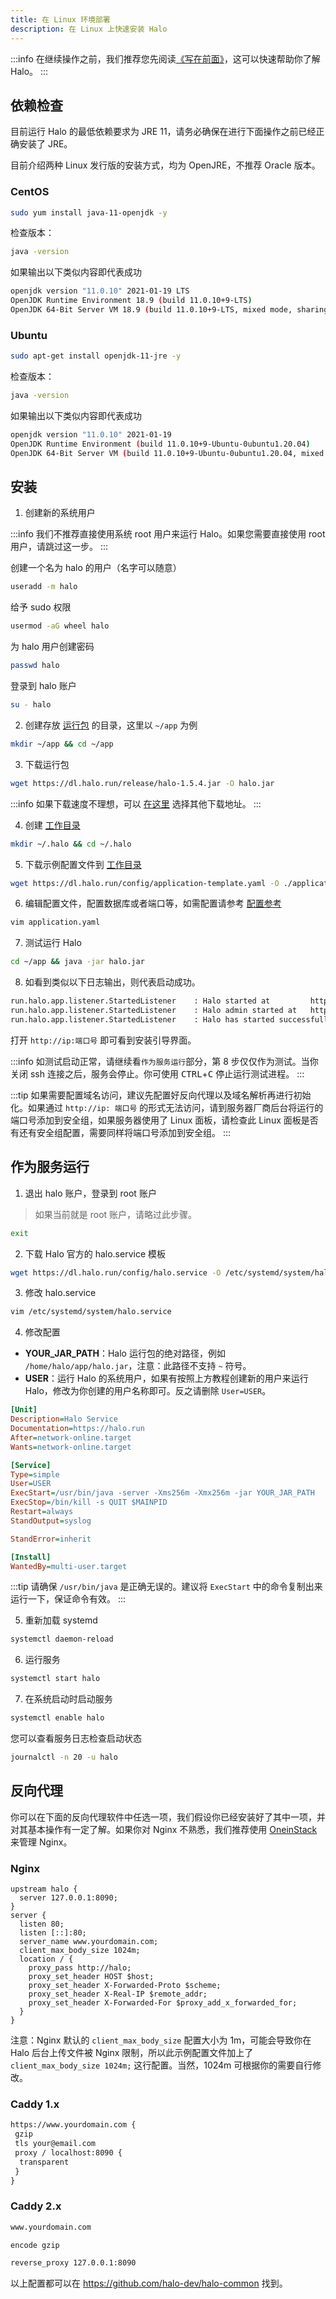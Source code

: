 ```yaml
---
title: 在 Linux 环境部署
description: 在 Linux 上快速安装 Halo
---
```


:::info
在继续操作之前，我们推荐您先阅读[《写在前面》](../prepare)，这可以快速帮助你了解 Halo。
:::

## 依赖检查

目前运行 Halo 的最低依赖要求为 JRE 11，请务必确保在进行下面操作之前已经正确安装了 JRE。

目前介绍两种 Linux 发行版的安装方式，均为 OpenJRE，不推荐 Oracle 版本。

### CentOS

```bash
sudo yum install java-11-openjdk -y
```

检查版本：

```bash
java -version
```

如果输出以下类似内容即代表成功

```bash
openjdk version "11.0.10" 2021-01-19 LTS
OpenJDK Runtime Environment 18.9 (build 11.0.10+9-LTS)
OpenJDK 64-Bit Server VM 18.9 (build 11.0.10+9-LTS, mixed mode, sharing)
```

### Ubuntu

```bash
sudo apt-get install openjdk-11-jre -y
```

检查版本：

```bash
java -version
```

如果输出以下类似内容即代表成功

```bash
openjdk version "11.0.10" 2021-01-19
OpenJDK Runtime Environment (build 11.0.10+9-Ubuntu-0ubuntu1.20.04)
OpenJDK 64-Bit Server VM (build 11.0.10+9-Ubuntu-0ubuntu1.20.04, mixed mode)
```

## 安装

1. 创建新的系统用户

:::info
我们不推荐直接使用系统 root 用户来运行 Halo。如果您需要直接使用 root 用户，请跳过这一步。
:::

创建一个名为 halo 的用户（名字可以随意）

```bash
useradd -m halo
```

给予 sudo 权限

```bash
usermod -aG wheel halo
```

为 halo 用户创建密码

```bash
passwd halo
```

登录到 halo 账户

```bash
su - halo
```

2. 创建存放 [运行包](../prepare#运行包) 的目录，这里以 `~/app` 为例

```bash
mkdir ~/app && cd ~/app
```

3. 下载运行包

```bash
wget https://dl.halo.run/release/halo-1.5.4.jar -O halo.jar
```

:::info
如果下载速度不理想，可以 [在这里](../downloads) 选择其他下载地址。
:::

4. 创建 [工作目录](../prepare#工作目录)

```bash
mkdir ~/.halo && cd ~/.halo
```

5. 下载示例配置文件到 [工作目录](../prepare#工作目录)

```bash
wget https://dl.halo.run/config/application-template.yaml -O ./application.yaml 
```

6. 编辑配置文件，配置数据库或者端口等，如需配置请参考 [配置参考](../config)

```bash
vim application.yaml
```

7. 测试运行 Halo

```bash
cd ~/app && java -jar halo.jar
```

8. 如看到类似以下日志输出，则代表启动成功。

```bash
run.halo.app.listener.StartedListener    : Halo started at         http://127.0.0.1:8090
run.halo.app.listener.StartedListener    : Halo admin started at   http://127.0.0.1:8090/admin
run.halo.app.listener.StartedListener    : Halo has started successfully!
```

打开 `http://ip:端口号` 即可看到安装引导界面。

:::info
如测试启动正常，请继续看`作为服务运行`部分，第 8 步仅仅作为测试。当你关闭 ssh 连接之后，服务会停止。你可使用 <kbd>CTRL</kbd>+<kbd>C</kbd> 停止运行测试进程。
:::

:::tip
如果需要配置域名访问，建议先配置好反向代理以及域名解析再进行初始化。如果通过 `http://ip: 端口号` 的形式无法访问，请到服务器厂商后台将运行的端口号添加到安全组，如果服务器使用了 Linux 面板，请检查此 Linux 面板是否有还有安全组配置，需要同样将端口号添加到安全组。
:::

## 作为服务运行

1. 退出 halo 账户，登录到 root 账户

> 如果当前就是 root 账户，请略过此步骤。

```bash
exit
```

2. 下载 Halo 官方的 halo.service 模板

```bash
wget https://dl.halo.run/config/halo.service -O /etc/systemd/system/halo.service
```

3. 修改 halo.service

```bash
vim /etc/systemd/system/halo.service
```

4. 修改配置

- **YOUR_JAR_PATH**：Halo 运行包的绝对路径，例如 `/home/halo/app/halo.jar`，注意：此路径不支持 `~` 符号。
- **USER**：运行 Halo 的系统用户，如果有按照上方教程创建新的用户来运行 Halo，修改为你创建的用户名称即可。反之请删除 `User=USER`。

```ini
[Unit]
Description=Halo Service
Documentation=https://halo.run
After=network-online.target
Wants=network-online.target

[Service]
Type=simple
User=USER
ExecStart=/usr/bin/java -server -Xms256m -Xmx256m -jar YOUR_JAR_PATH
ExecStop=/bin/kill -s QUIT $MAINPID
Restart=always
StandOutput=syslog

StandError=inherit

[Install]
WantedBy=multi-user.target
```

:::tip
请确保 `/usr/bin/java` 是正确无误的。建议将 `ExecStart` 中的命令复制出来运行一下，保证命令有效。
:::

5. 重新加载 systemd

```bash
systemctl daemon-reload
```

6. 运行服务

```bash
systemctl start halo
```

7. 在系统启动时启动服务

```bash
systemctl enable halo
```

您可以查看服务日志检查启动状态

```bash
journalctl -n 20 -u halo
```

## 反向代理

你可以在下面的反向代理软件中任选一项，我们假设你已经安装好了其中一项，并对其基本操作有一定了解。如果你对 Nginx 不熟悉，我们推荐使用 [OneinStack](./other/oneinstack) 来管理 Nginx。

### Nginx

```nginx
upstream halo {
  server 127.0.0.1:8090;
}
server {
  listen 80;
  listen [::]:80;
  server_name www.yourdomain.com;
  client_max_body_size 1024m;
  location / {
    proxy_pass http://halo;
    proxy_set_header HOST $host;
    proxy_set_header X-Forwarded-Proto $scheme;
    proxy_set_header X-Real-IP $remote_addr;
    proxy_set_header X-Forwarded-For $proxy_add_x_forwarded_for;
  }
}
```

注意：Nginx 默认的 `client_max_body_size` 配置大小为 1m，可能会导致你在 Halo 后台上传文件被 Nginx 限制，所以此示例配置文件加上了 `client_max_body_size 1024m;` 这行配置。当然，1024m 可根据你的需要自行修改。

### Caddy 1.x

```txt
https://www.yourdomain.com {
 gzip
 tls your@email.com
 proxy / localhost:8090 {
  transparent
 }
}
```

### Caddy 2.x

```txt
www.yourdomain.com

encode gzip

reverse_proxy 127.0.0.1:8090
```

以上配置都可以在 <https://github.com/halo-dev/halo-common> 找到。
